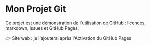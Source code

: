 # Mon Projet Git

Ce projet est une démonstration de l'utilisation de GitHub : licences, markdown, issues et GitHub Pages.

👉 Site web : je l'ajouterai après l'Activation du GitHub Pages

